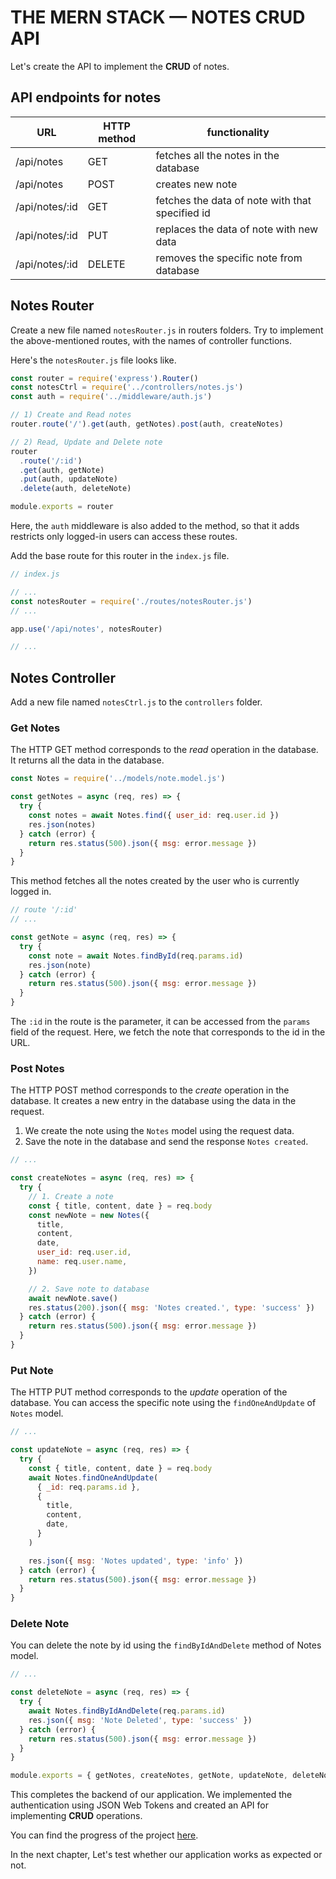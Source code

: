 # THE **MERN** STACK — NOTES CRUD API

Let's create the API to implement the **CRUD** of notes.

## API endpoints for notes

|URL|HTTP method|functionality|
|----|----|----|
|/api/notes|GET|fetches all the notes in the database|
|/api/notes|POST|creates new note|
|/api/notes/:id|GET|fetches the data of note with that specified id|
|/api/notes/:id|PUT|replaces the data of note with new data|
|/api/notes/:id|DELETE|removes the specific note from database|

## Notes Router

Create a new file named `notesRouter.js` in routers folders. Try to implement the above-mentioned routes, with the names of controller functions.

Here's the `notesRouter.js` file looks like.

```js
const router = require('express').Router()
const notesCtrl = require('../controllers/notes.js')
const auth = require('../middleware/auth.js')

// 1) Create and Read notes
router.route('/').get(auth, getNotes).post(auth, createNotes)

// 2) Read, Update and Delete note
router
  .route('/:id')
  .get(auth, getNote)
  .put(auth, updateNote)
  .delete(auth, deleteNote)

module.exports = router
```

Here, the `auth` middleware is also added to the method, so that it adds restricts only logged-in users can access these routes.

Add the base route for this router in the `index.js` file.

```js
// index.js

// ...
const notesRouter = require('./routes/notesRouter.js')
// ...

app.use('/api/notes', notesRouter)

// ...
```

## Notes Controller

Add a new file named `notesCtrl.js` to the `controllers` folder.

### Get Notes

The HTTP GET method corresponds to the *read* operation in the database. It returns all the data in the database.

```js
const Notes = require('../models/note.model.js')

const getNotes = async (req, res) => {
  try {
    const notes = await Notes.find({ user_id: req.user.id })
    res.json(notes)
  } catch (error) {
    return res.status(500).json({ msg: error.message })
  }
}
```

This method fetches all the notes created by the user who is currently logged in.

```js
// route '/:id'
// ...

const getNote = async (req, res) => {
  try {
    const note = await Notes.findById(req.params.id)
    res.json(note)
  } catch (error) {
    return res.status(500).json({ msg: error.message })
  }
}
```

The `:id` in the route is the parameter, it can be accessed from the `params` field of the request. Here, we fetch the note that corresponds to the id in the URL.

### Post Notes

The HTTP POST method corresponds to the *create* operation in the database. It creates a new entry in the database using the data in the request.

1) We create the note using the `Notes` model using the request data.
2) Save the note in the database and send the response `Notes created`.

```js
// ...

const createNotes = async (req, res) => {
  try {
    // 1. Create a note
    const { title, content, date } = req.body
    const newNote = new Notes({
      title,
      content,
      date,
      user_id: req.user.id,
      name: req.user.name,
    })

    // 2. Save note to database
    await newNote.save()
    res.status(200).json({ msg: 'Notes created.', type: 'success' })
  } catch (error) {
    return res.status(500).json({ msg: error.message })
  }
}
```

### Put Note

The HTTP PUT method corresponds to the *update* operation of the database. You can access the specific note using the `findOneAndUpdate` of `Notes` model.

```js
// ...

const updateNote = async (req, res) => {
  try {
    const { title, content, date } = req.body
    await Notes.findOneAndUpdate(
      { _id: req.params.id },
      {
        title,
        content,
        date,
      }
    )

    res.json({ msg: 'Notes updated', type: 'info' })
  } catch (error) {
    return res.status(500).json({ msg: error.message })
  }
}
```

### Delete Note

You can delete the note by id using the `findByIdAndDelete` method of Notes model.

```js
// ...

const deleteNote = async (req, res) => {
  try {
    await Notes.findByIdAndDelete(req.params.id)
    res.json({ msg: 'Note Deleted', type: 'success' })
  } catch (error) {
    return res.status(500).json({ msg: error.message })
  }
}

module.exports = { getNotes, createNotes, getNote, updateNote, deleteNote }
```

This completes the backend of our application. We implemented the authentication using JSON Web Tokens and created an API for implementing **CRUD** operations.

You can find the progress of the project [here](https://github.com/giridhar7632/mern-notes-app/tree/0997dc5fd238ef30ab262ded192f07d1d4e8f6a6).

In the next chapter, Let's test whether our application works as expected or not.